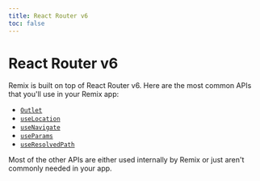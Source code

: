 ```yaml
---
title: React Router v6
toc: false
---
```


# React Router v6

Remix is built on top of React Router v6. Here are the most common APIs that you'll use in your Remix app:

- [`Outlet`][outlet]
- [`useLocation`][use-location]
- [`useNavigate`][use-navigate]
- [`useParams`][use-params]
- [`useResolvedPath`][use-resolved-path]

Most of the other APIs are either used internally by Remix or just aren't commonly needed in your app.

[outlet]: https://reactrouter.com/en/main/components/outlet
[use-location]: https://reactrouter.com/en/main/hooks/use-location
[use-navigate]: https://reactrouter.com/en/main/hooks/use-navigate
[use-params]: https://reactrouter.com/en/main/hooks/use-params
[use-resolved-path]: https://reactrouter.com/en/main/hooks/use-resolved-path
